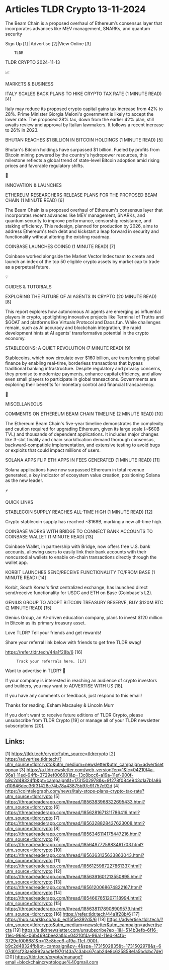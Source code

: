 # Articles TLDR Crypto 13-11-2024

The Beam Chain is a proposed overhaul of Ethereum’s consensus layer
that incorporates advances like MEV management, SNARKs, and quantum
security ‌ ‌ ‌ ‌ ‌ ‌ ‌ ‌ ‌ ‌ ‌ ‌ ‌ ‌ ‌ ‌ ‌ ‌ ‌ ‌ ‌ ‌ ‌ ‌ ‌ ‌  ‌ ‌ ‌ ‌ ‌ ‌ ‌ ‌ ‌ ‌ ‌ ‌ ‌ ‌ ‌ ‌ ‌ ‌ ‌ ‌ ‌ ‌ ‌ ‌ ‌ ‌ 


 Sign Up [1] |Advertise [2]|View Online [3] 

		TLDR 

TLDR CRYPTO 2024-11-13

📈 

MARKETS & BUSINESS

 ITALY SCALES BACK PLANS TO HIKE CRYPTO TAX RATE (1 MINUTE READ) [4] 

 Italy may reduce its proposed crypto capital gains tax increase from
42% to 28%. Prime Minister Giorgia Meloni's government is likely to
accept the lower rate. The proposed 28% tax, down from the earlier 42%
plan, still awaits review and approval by Italian lawmakers. It
follows a recent increase to 26% in 2023. 

 BHUTAN REACHES $1 BILLION IN BITCOIN HOLDINGS (1 MINUTE READ) [5] 

 Bhutan's Bitcoin holdings have surpassed $1 billion. Fueled by
profits from Bitcoin mining powered by the country's hydropower
resources, this milestone reflects a global trend of state-level
Bitcoin adoption amid rising prices and favorable regulatory shifts. 

🚀 

INNOVATION & LAUNCHES

 ETHEREUM RESEARCHERS RELEASE PLANS FOR THE PROPOSED BEAM CHAIN (1
MINUTE READ) [6] 

 The Beam Chain is a proposed overhaul of Ethereum's consensus layer
that incorporates recent advances like MEV management, SNARKs, and
quantum security to improve performance, censorship resistance, and
staking efficiency. This redesign, planned for production by 2026,
aims to address Ethereum's tech debt and kickstart a leap forward in
security and functionality without altering the existing roadmap. 

 COINBASE LAUNCHES COIN50 (1 MINUTE READ) [7] 

 Coinbase worked alongside the Market Vector Index team to create and
launch an index of the top 50 eligible crypto assets by market cap to
trade as a perpetual future. 

💡 

GUIDES & TUTORIALS

 EXPLORING THE FUTURE OF AI AGENTS IN CRYPTO (20 MINUTE READ) [8] 

 This report explores how autonomous AI agents are emerging as
influential players in crypto, spotlighting innovative projects like
Terminal of Truths and $GOAT and platforms like Virtuals Protocol and
Daos.fun. While challenges remain, such as AI accuracy and blockchain
integration, the rapid development hints at AI agents' transformative
potential in the crypto economy. 

 STABLECOINS: A QUIET REVOLUTION (7 MINUTE READ) [9] 

 Stablecoins, which now circulate over $160 billion, are transforming
global finance by enabling real-time, borderless transactions that
bypass traditional banking infrastructure. Despite regulatory and
privacy concerns, they promise to modernize payments, enhance capital
efficiency, and allow even small players to participate in global
transactions. Governments are exploring their benefits for monetary
control and financial transparency. 

🦄 

MISCELLANEOUS

 COMMENTS ON ETHEREUM BEAM CHAIN TIMELINE (2 MINUTE READ) [10] 

 The Ethereum Beam Chain's five-year timeline demonstrates the
complexity and caution required for upgrading Ethereum, given its
large scale (~$60B TVL) and thousands of dependent applications. It
includes major changes like 3-slot finality and chain snarkification
demand thorough consensus, backward-compatible implementation, and
extensive testing to avoid bugs or exploits that could impact millions
of users. 

 SOLANA APPS FLIP ETH APPS IN FEES GENERATED (1 MINUTE READ) [11] 

 Solana applications have now surpassed Ethereum in total revenue
generated, a key indicator of ecosystem value creation, positioning
Solana as the new leader. 

⚡ 

QUICK LINKS

 STABLECOIN SUPPLY REACHES ALL-TIME HIGH (1 MINUTE READ) [12] 

 Crypto stablecoin supply has reached ~$168B, marking a new all-time
high. 

 COINBASE WORKS WITH BRIDGE TO CONNECT BANK ACCOUNTS TO COINBASE
WALLET (1 MINUTE READ) [13] 

 Coinbase Wallet, in partnership with Bridge, now offers free U.S.
bank accounts, allowing users to easily link their bank accounts with
their noncustodial wallets to enable on-chain transactions directly
through the wallet app. 

 KORBIT LAUNCHES SEND/RECEIVE FUNCTIONALITY TO/FROM BASE (1 MINUTE
READ) [14] 

 Korbit, South Korea's first centralized exchange, has launched direct
send/receive functionality for USDC and ETH on Base (Coinbase's L2). 

 GENIUS GROUP TO ADOPT BITCOIN TREASURY RESERVE, BUY $120M BTC (2
MINUTE READ) [15] 

 Genius Group, an AI-driven education company, plans to invest $120
million in Bitcoin as its primary treasury asset. 

Love TLDR? Tell your friends and get rewards!

 Share your referral link below with friends to get free TLDR swag! 

 https://refer.tldr.tech/44a1f28b/6 [16] 

		 Track your referrals here. [17] 

Want to advertise in TLDR? 📰

 If your company is interested in reaching an audience of crypto
investors and builders, you may want to ADVERTISE WITH US [18]. 

 If you have any comments or feedback, just respond to this email! 

Thanks for reading, 
Esham Macauley & Lincoln Murr 

If you don't want to receive future editions of TLDR Crypto, please
unsubscribe from TLDR Crypto [19] or manage all of your TLDR
newsletter subscriptions [20]. 

 

Links:
------
[1] https://tldr.tech/crypto?utm_source=tldrcrypto
[2] https://advertise.tldr.tech/?utm_source=tldrcrypto&utm_medium=newsletter&utm_campaign=advertisetopnav
[3] https://a.tldrnewsletter.com/web-version?ep=1&lc=04210f4a-96a1-11ed-94fb-3729ef006681&p=13c8bcc6-a19a-11ef-900f-b9c2d48324fb&pt=campaign&t=1731502978&s=9f278f084e943c1a7b1a86d10846dec36f31428c74b78a43875b97c91757c92d
[4] https://cointelegraph.com/news/italy-stops-plans-crypto-tax-rate?utm_source=tldrcrypto
[5] https://threadreaderapp.com/thread/1856383968322695433.html?utm_source=tldrcrypto
[6] https://threadreaderapp.com/thread/1856281671311786416.html?utm_source=tldrcrypto
[7] https://threadreaderapp.com/thread/1856328828437623008.html?utm_source=tldrcrypto
[8] https://threadreaderapp.com/thread/1856346114175447216.html?utm_source=tldrcrypto
[9] https://threadreaderapp.com/thread/1856497725883461703.html?utm_source=tldrcrypto
[10] https://threadreaderapp.com/thread/1856363135633863043.html?utm_source=tldrcrypto
[11] https://threadreaderapp.com/thread/1856125987227861337.html?utm_source=tldrcrypto
[12] https://threadreaderapp.com/thread/1856391601213550895.html?utm_source=tldrcrypto
[13] https://threadreaderapp.com/thread/1856120068674822167.html?utm_source=tldrcrypto
[14] https://threadreaderapp.com/thread/1854667651207118994.html?utm_source=tldrcrypto
[15] https://threadreaderapp.com/thread/1856381178908909579.html?utm_source=tldrcrypto
[16] https://refer.tldr.tech/44a1f28b/6
[17] https://hub.sparklp.co/sub_ed15f5e392d5/6
[18] https://advertise.tldr.tech/?utm_source=tldrcrypto&utm_medium=newsletter&utm_campaign=advertisecta
[19] https://a.tldrnewsletter.com/unsubscribe?ep=1&l=514b3efb-6f16-11ec-96e5-06b4694bee2a&lc=04210f4a-96a1-11ed-94fb-3729ef006681&p=13c8bcc6-a19a-11ef-900f-b9c2d48324fb&pt=campaign&pv=4&spa=1731502835&t=1731502978&s=607d01cf23ae8992aac1ef970143a7c3abc67cab24e8c625858e1a5bdcbc7de1
[20] https://tldr.tech/crypto/manage?email=blockchaincryptologue%40gmail.com